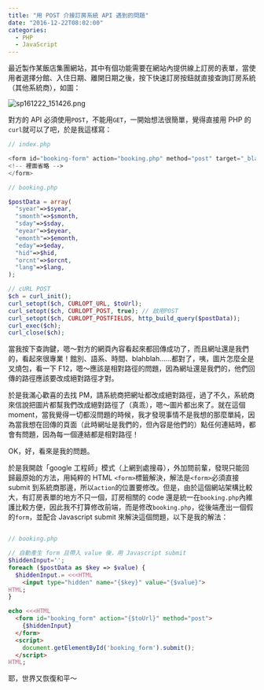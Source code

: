 ```yaml
---
title: "用 POST 介接訂房系統 API 遇到的問題"
date: "2016-12-22T08:02:00"
categories:
  - PHP
  - JavaScript
---
```


最近製作某飯店集團網站，其中有個功能需要在網站內提供線上訂房的表單，當使用者選擇分館、入住日期、離開日期之後，按下快速訂房按鈕就直接查詢訂房系統（其他系統商），如圖：

![sp161222_151426.png](http://user-image.logdown.io/user/14750/blog/13947/post/1234234/kPPq3MHsQoKtY3lRv07K_sp161222_151426.png)

對方的 API 必須使用`POST`，不能用`GET`，一開始想法很簡單，覺得直接用 PHP 的`curl`就可以了吧，於是我這樣寫：

```php
// index.php

<form id="booking-form" action="booking.php" method="post" target="_blank">
<!-- 裡面省略 -->
</form>

```


```php
// booking.php

$postData = array(
  "syear"=>$syear,
  "smonth"=>$smonth,
  "sday"=>$sday,
  "eyear"=>$eyear,
  "emonth"=>$emonth,
  "eday"=>$eday,
  "hid"=>$hid,
  "orcnt"=>$orcnt,
  "lang"=>$lang,
);

// cURL POST
$ch = curl_init();
curl_setopt($ch, CURLOPT_URL, $toUrl);
curl_setopt($ch, CURLOPT_POST, true); // 啟用POST
curl_setopt($ch, CURLOPT_POSTFIELDS, http_build_query($postData)); 
curl_exec($ch); 
curl_close($ch);

```

當我按下查詢鍵，嗯～對方的網頁內容看起來都回傳成功了，而且網址還是我們的，看起來很專業！館別、語系、時間、blahblah......都對了，咦，圖片怎麼全是叉燒包，看一下 F12，嗯～應該是相對路徑的問題，因為網址還是我們的，他們回傳的路徑應該要改成絕對路徑才對。

於是我滿心歡喜的去找 PM，請系統商把網址都改成絕對路徑，過了不久，系統商來信說把圖片都幫我們改成絕對路徑了（真乖），嗯～圖片都出來了。就在這個 moment，當我覺得一切都沒問題的時候，我才發現事情不是我想的那麼單純，因為當我想在回傳的頁面（此時網址是我們的，但內容是他們的）點任何連結時，都會有問題，因為每一個連結都是相對路徑！

OK，好，看來是我的問題。

於是我開啟「google 工程師」模式（上網到處搜尋），外加問前輩，發現只能回歸最原始的方法，用純粹的 HTML `<form>`標籤解決，解法是`<form>`必須直接 submit 到系統商那邊，所以`action`的位置要修改。但是，由於這個網站架構比較大，有訂房表單的地方不只一個，訂房相關的 code 還是統一在`booking.php`內維護比較方便，因此我不打算修改前端，而是修改`booking.php`，從後端產出一個假的`form`，並配合 Javascript submit 來解決這個問題，以下是我的解法：

```php

// booking.php

// 自動產生 form 且帶入 value 後，用 Javascript submit
$hiddenInput='';
foreach ($postData as $key => $value) {
  $hiddenInput.= <<<HTML
    <input type="hidden" name="{$key}" value="{$value}">
HTML;
}

echo <<<HTML
  <form id="booking_form" action="{$toUrl}" method="post">
    {$hiddenInput}
  </form>
  <script>
    document.getElementById('booking_form').submit();
  </script>
HTML;

```

耶，世界又恢復和平～
